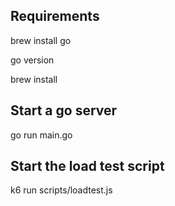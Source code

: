 ## Requirements

brew install go 

go version 

brew install 

## Start a go server 
go run main.go  

## Start the load test script

k6 run scripts/loadtest.js
